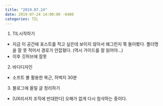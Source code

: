 ```yaml
---
title: "2019.07.24"
date: 2019-07-24 14:00:00 -0400
categories: TIL
---
```


1. TIL시작하기
* 지금 이 공간에 포스트를 적고 싶은데 보이지 않아서 왜그런지 쭉 돌아봤다. 폴더명을 잘 못 적어서 경로가 안잡혔다. (역시 가이드를 잘 읽어야...)
* 이후 깃허브에 잘못
2. 바디디자인
* 소프트 볼 활용한 복근, 허벅지 30분
3. 블로그에 올릴 글 정리하기
* [UX리서치 조직에 반대한다] 오해가 없게 다시 첨삭하는 중이다.
